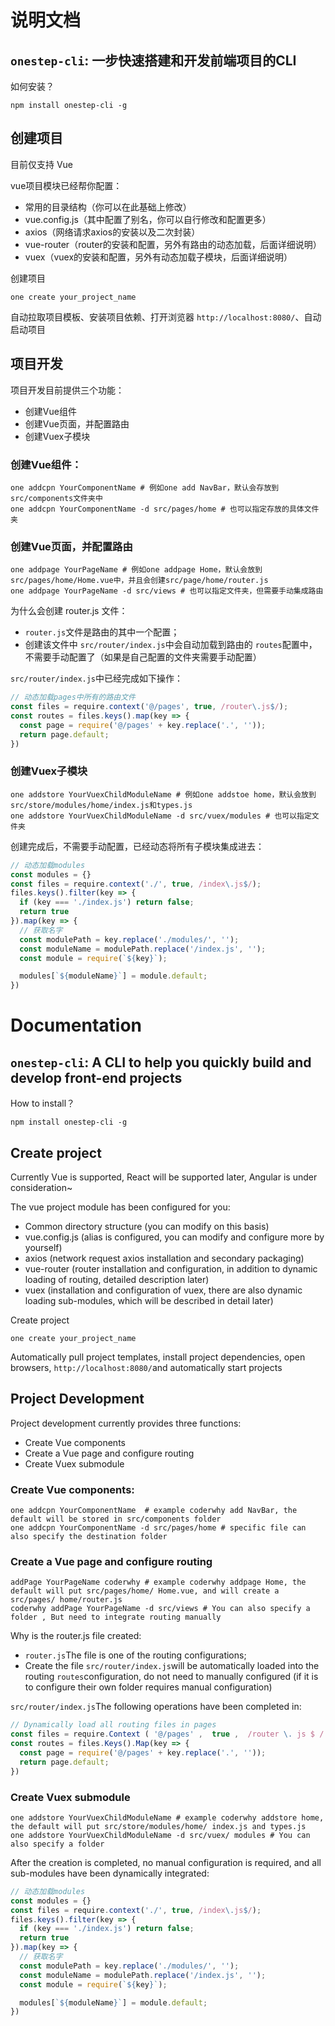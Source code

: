 # 说明文档
## `onestep-cli`: 一步快速搭建和开发前端项目的CLI

如何安装？

```shell
npm install onestep-cli -g
```

## 创建项目

目前仅支持 Vue

vue项目模块已经帮你配置：

* 常用的目录结构（你可以在此基础上修改）
* vue.config.js（其中配置了别名，你可以自行修改和配置更多）
* axios（网络请求axios的安装以及二次封装）
* vue-router（router的安装和配置，另外有路由的动态加载，后面详细说明）
* vuex（vuex的安装和配置，另外有动态加载子模块，后面详细说明）

创建项目

```shell
one create your_project_name
```

自动拉取项目模板、安装项目依赖、打开浏览器 `http://localhost:8080/`、自动启动项目



## 项目开发

项目开发目前提供三个功能：

* 创建Vue组件
* 创建Vue页面，并配置路由
* 创建Vuex子模块



### 创建Vue组件：

````shell
one addcpn YourComponentName # 例如one add NavBar，默认会存放到src/components文件夹中
one addcpn YourComponentName -d src/pages/home # 也可以指定存放的具体文件夹
````



### 创建Vue页面，并配置路由

```shell
one addpage YourPageName # 例如one addpage Home，默认会放到src/pages/home/Home.vue中，并且会创建src/page/home/router.js
one addpage YourPageName -d src/views # 也可以指定文件夹，但需要手动集成路由
```

为什么会创建 router.js 文件：

* `router.js`文件是路由的其中一个配置；
* 创建该文件中 `src/router/index.js`中会自动加载到路由的 `routes`配置中，不需要手动配置了（如果是自己配置的文件夹需要手动配置）

`src/router/index.js`中已经完成如下操作：

```js
// 动态加载pages中所有的路由文件
const files = require.context('@/pages', true, /router\.js$/);
const routes = files.keys().map(key => {
  const page = require('@/pages' + key.replace('.', ''));
  return page.default;
})
```



### 创建Vuex子模块

```shell
one addstore YourVuexChildModuleName # 例如one addstoe home，默认会放到src/store/modules/home/index.js和types.js
one addstore YourVuexChildModuleName -d src/vuex/modules # 也可以指定文件夹
```

创建完成后，不需要手动配置，已经动态将所有子模块集成进去：

```js
// 动态加载modules
const modules = {}
const files = require.context('./', true, /index\.js$/);
files.keys().filter(key => {
  if (key === './index.js') return false;
  return true
}).map(key => {  
  // 获取名字
  const modulePath = key.replace('./modules/', '');
  const moduleName = modulePath.replace('/index.js', '');
  const module = require(`${key}`);

  modules[`${moduleName}`] = module.default;
})
```





# Documentation

## `onestep-cli`: A CLI to help you quickly build and develop front-end projects

How to install？

```shell
npm install onestep-cli -g
```

## Create project

Currently Vue is supported, React will be supported later, Angular is under consideration~

The vue project module has been configured for you:

- Common directory structure (you can modify on this basis)
- vue.config.js (alias is configured, you can modify and configure more by yourself)
- axios (network request axios installation and secondary packaging)
- vue-router (router installation and configuration, in addition to dynamic loading of routing, detailed description later)
- vuex (installation and configuration of vuex, there are also dynamic loading sub-modules, which will be described in detail later)

Create project

```shell
one create your_project_name
```

Automatically pull project templates, install project dependencies, open browsers, `http://localhost:8080/`and automatically start projects

## Project Development

Project development currently provides three functions:

- Create Vue components
- Create a Vue page and configure routing
- Create Vuex submodule

### Create Vue components:

```shell
one addcpn YourComponentName  # example coderwhy add NavBar, the default will be stored in src/components folder 
one addcpn YourComponentName -d src/pages/home # specific file can also specify the destination folder
```

### Create a Vue page and configure routing

```shell
addPage YourPageName coderwhy # example coderwhy addpage Home, the default will put src/pages/home/ Home.vue, and will create a src/pages/ home/router.js 
coderwhy addPage YourPageName -d src/views # You can also specify a folder , But need to integrate routing manually
```

Why is the router.js file created:

- `router.js`The file is one of the routing configurations;
- Create the file `src/router/index.js`will be automatically loaded into the routing `routes`configuration, do not need to manually configured (if it is to configure their own folder requires manual configuration)

`src/router/index.js`The following operations have been completed in:

```js
// Dynamically load all routing files in pages 
const files = require.Context ( '@/pages' ,  true ,  /router \. js $ / ) ; 
const routes = files.Keys().Map(key => { 
  const page = require('@/pages' + key.replace('.', '')); 
  return page.default;
})
```

### Create Vuex submodule

```shell
one addstore YourVuexChildModuleName # example coderwhy addstore home, the default will put src/store/modules/home/ index.js and types.js 
one addstore YourVuexChildModuleName -d src/vuex/ modules # You can also specify a folder
```

After the creation is completed, no manual configuration is required, and all sub-modules have been dynamically integrated:

```js
// 动态加载modules
const modules = {}
const files = require.context('./', true, /index\.js$/);
files.keys().filter(key => {
  if (key === './index.js') return false;
  return true
}).map(key => {  
  // 获取名字
  const modulePath = key.replace('./modules/', '');
  const moduleName = modulePath.replace('/index.js', '');
  const module = require(`${key}`);

  modules[`${moduleName}`] = module.default;
})
```